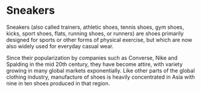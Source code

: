 # Sneakers
Sneakers (also called trainers, athletic shoes, tennis shoes, gym shoes, kicks, sport shoes, flats, running shoes, or runners) are shoes primarily designed for sports or other forms of physical exercise, but which are now also widely used for everyday casual wear.

Since their popularization by companies such as Converse, Nike and Spalding in the mid 20th century, they have become attire, with variety growing in many global markets exponentially. Like other parts of the global clothing industry, manufacture of shoes is heavily concentrated in Asia with nine in ten shoes produced in that region.

